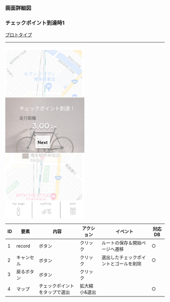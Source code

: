 ### 画面詳細図
### チェックポイント到達時1
[プロトタイプ](https://www.figma.com/file/YLXi0XXJfyq6239uKAU8LF/cyclinger?node-id=0%3A1)
*****
<img src="./image/checkgoal1.png" width="250">

|ID|要素|内容|アクション|イベント|対応DB|
|--|----|----|---------|--------|------|
|1|record|ボタン|クリック|ルートの保存＆開始ページへ遷移|○|
|2|キャンセル|ボタン|クリック|選出したチェックポイントとゴールを削除|○|
|3|戻るボタン|ボタン|クリック|||
|4|マップ|チェックポイントをタップで選出|拡大縮小&選出||○|
